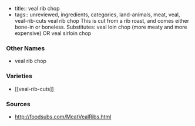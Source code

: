 - title:: veal rib chop
- tags:: unreviewed, ingredients, categories, land-animals, meat, veal, veal-rib-cuts
veal rib chop This is cut from a rib roast, and comes either bone-in or boneless. Substitutes: veal loin chop (more meaty and more expensive) OR veal sirloin chop

### Other Names

* veal rib chop

### Varieties

* [[veal-rib-cuts]]

### Sources
* http://foodsubs.com/MeatVealRibs.html
